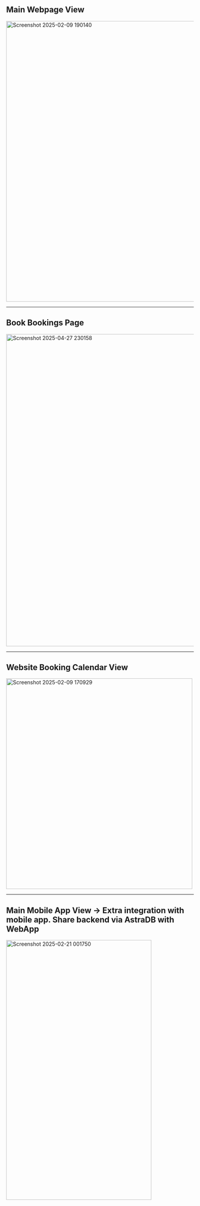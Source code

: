 ## Main Webpage View

<img width="1410" height="754" alt="Screenshot 2025-02-09 190140" src="https://github.com/user-attachments/assets/5d92a844-f097-45bd-a215-ac32ff4217fc" />

---

## Book Bookings Page

<img width="1918" height="839" alt="Screenshot 2025-04-27 230158" src="https://github.com/user-attachments/assets/f8743f36-73b4-4e95-b1ec-83b34eebf6d1" />

---

## Website Booking Calendar View

<img width="500" height="566" alt="Screenshot 2025-02-09 170929" src="https://github.com/user-attachments/assets/19ac84eb-e674-4548-8dc3-e47d17d90e18" />

---

## Main Mobile App View -> Extra integration with mobile app. Share backend via AstraDB with WebApp

<img width="390" height="698" alt="Screenshot 2025-02-21 001750" src="https://github.com/user-attachments/assets/991219f6-443e-459c-86b3-13bf7560d6e6" />
